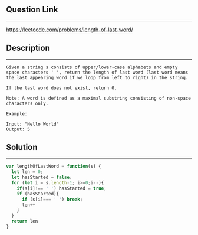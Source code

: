 ## Question  Link
---
https://leetcode.com/problems/length-of-last-word/

## Description

---
```
Given a string s consists of upper/lower-case alphabets and empty space characters ' ', return the length of last word (last word means the last appearing word if we loop from left to right) in the string.

If the last word does not exist, return 0.

Note: A word is defined as a maximal substring consisting of non-space characters only.

Example:

Input: "Hello World"
Output: 5
```

## Solution
---

```javascript
var lengthOfLastWord = function(s) {
  let len = 0;
  let hasStarted = false;
  for (let i = s.length-1; i>=0;i--){
    if(s[i]!== ' ') hasStarted = true;
    if (hasStarted){
      if (s[i]=== ' ') break;
      len++
    }
  }
  return len
}
```
